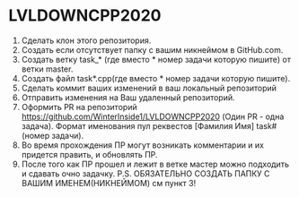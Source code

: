 # LVLDOWNCPP2020
1. Сделать клон этого репозитория.
2. Создать если отсутствует папку с вашим никнеймом в GitHub.com.
3. Создать ветку task_* (где вместо * номер задачи которую пишите) от ветки master.
4. Создать файл task*.cpp(где вместо * номер задачи которую пишите).
5. Сделать коммит ваших изменений в ваш локальный репозиторий
6. Отправить изменения на Ваш удаленный репозиторий.
7. Оформить PR на репозиторий https://github.com/WinterInside1/LVLDOWNCPP2020 (Один PR - одна задача). Формат именования пул реквестов [Фамилия Имя] task#(номер задачи).
8. Во время прохождения ПР могут возникать комментарии и их придется править, и обновлять ПР.
9. После того как ПР прошел и лежит в ветке мастер можно подходить и сдавать очно задачку.
P.S. ОБЯЗАТЕЛЬНО СОЗДАТЬ ПАПКУ С ВАШИМ ИМЕНЕМ(НИКНЕЙМОМ) см пункт 3!

